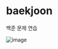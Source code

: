 # baekjoon
백준 문제 연습


![image](https://github.com/dangdangs0/baekjoon/assets/52357071/ac2879f3-b50d-4e78-9f6f-6fd81711b876)
